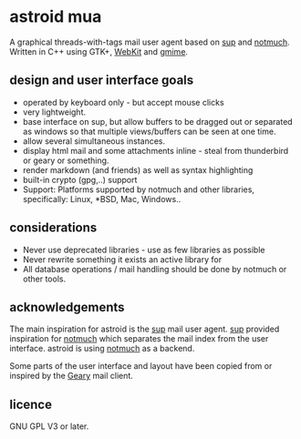 # astroid mua

  A graphical threads-with-tags mail user agent based on [sup] and [notmuch].
  Written in C++ using GTK+, [WebKit] and [gmime].

## design and user interface goals
* operated by keyboard only - but accept mouse clicks
* very lightweight.
* base interface on sup, but allow buffers to be dragged out
  or separated as windows so that multiple views/buffers can be
  seen at one time.
* allow several simultaneous instances.
* display html mail and some attachments inline - steal from
  thunderbird or geary or something.
* render markdown (and friends) as well as syntax highlighting
* built-in crypto (gpg,..) support
* Support: Platforms supported by notmuch and other libraries, specifically:
  Linux, *BSD, Mac, Windows..

## considerations
* Never use deprecated libraries - use as few libraries as possible
* Never rewrite something it exists an active library for
* All database operations / mail handling should be done by notmuch or other
  tools.

## acknowledgements

  The main inspiration for astroid is the [sup] mail user agent. [sup]
  provided inspiration for [notmuch] which separates the mail index from the
  user interface. astroid is using [notmuch] as a backend.

  Some parts of the user interface and layout have been copied from or
  inspired by the [Geary] mail client.

## licence

  GNU GPL V3 or later.


[sup]: http://supmua.org
[notmuch]: http://notmuchmail.org/
[Geary]: http://www.yorba.org/projects/geary/
[gmime]: http://spruce.sourceforge.net/gmime/
[webkit]: http://webkitgtk.org/

